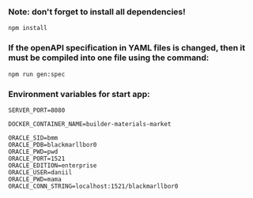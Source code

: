 ### Note: don't forget to install all dependencies!

`npm install`

### If the openAPI specification in YAML files is changed, then it must be compiled into one file using the command:

`npm run gen:spec`

### Environment variables for start app:

```
SERVER_PORT=8080

DOCKER_CONTAINER_NAME=builder-materials-market

ORACLE_SID=bmm
ORACLE_PDB=blackmarllbor0
ORACLE_PWD=pwd
ORACLE_PORT=1521
ORACLE_EDITION=enterprise
ORACLE_USER=daniil
ORACLE_PWD=mama
ORACLE_CONN_STRING=localhost:1521/blackmarllbor0
```
